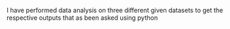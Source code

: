 I have performed data analysis on three different given datasets to get the respective outputs that as been asked using python
